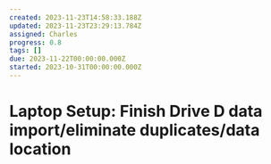 ```yaml
---
created: 2023-11-23T14:58:33.188Z
updated: 2023-11-23T23:29:13.784Z
assigned: Charles
progress: 0.8
tags: []
due: 2023-11-22T00:00:00.000Z
started: 2023-10-31T00:00:00.000Z
---
```


# Laptop Setup: Finish Drive D data import/eliminate duplicates/data location
